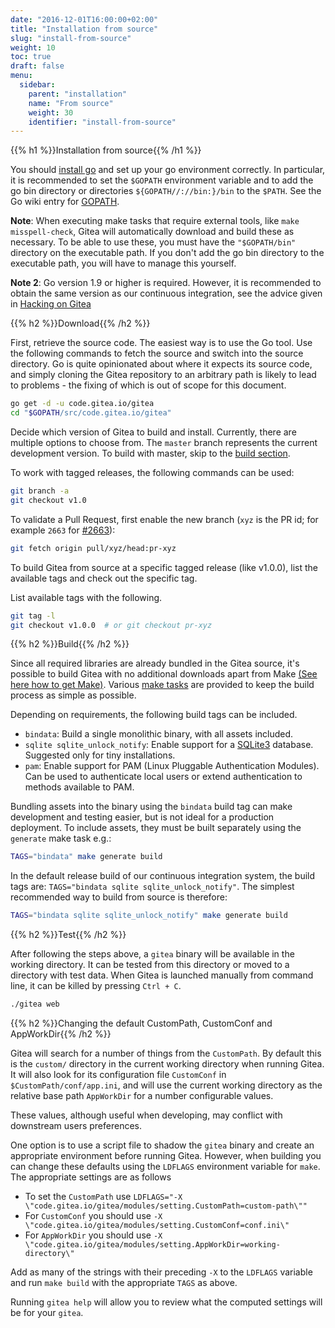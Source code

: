 ```yaml
---
date: "2016-12-01T16:00:00+02:00"
title: "Installation from source"
slug: "install-from-source"
weight: 10
toc: true
draft: false
menu:
  sidebar:
    parent: "installation"
    name: "From source"
    weight: 30
    identifier: "install-from-source"
---
```


{{% h1 %}}Installation from source{{% /h1 %}}

You should [install go](https://golang.org/doc/install) and set up your go
environment correctly. In particular, it is recommended to set the `$GOPATH`
environment variable and to add the go bin directory or directories
`${GOPATH//://bin:}/bin` to the `$PATH`. See the Go wiki entry for
[GOPATH](https://github.com/golang/go/wiki/GOPATH).

**Note**: When executing make tasks that require external tools, like
`make misspell-check`, Gitea will automatically download and build these as
necessary. To be able to use these, you must have the `"$GOPATH/bin"` directory
on the executable path. If you don't add the go bin directory to the
executable path, you will have to manage this yourself.

**Note 2**: Go version 1.9 or higher is required. However, it is recommended to
obtain the same version as our continuous integration, see the advice given in
<a href='{{< relref "doc/advanced/hacking-on-gitea.en-us.md" >}}'>Hacking on
Gitea</a>

{{% h2 %}}Download{{% /h2 %}}

First, retrieve the source code. The easiest way is to use the Go tool. Use the
following commands to fetch the source and switch into the source directory.
Go is quite opinionated about where it expects its source code, and simply
cloning the Gitea repository to an arbitrary path is likely to lead to
problems - the fixing of which is out of scope for this document.

```bash
go get -d -u code.gitea.io/gitea
cd "$GOPATH/src/code.gitea.io/gitea"
```

Decide which version of Gitea to build and install. Currently, there are
multiple options to choose from. The `master` branch represents the current
development version. To build with master, skip to the [build section](#build).

To work with tagged releases, the following commands can be used:

```bash
git branch -a
git checkout v1.0
```

To validate a Pull Request, first enable the new branch (`xyz` is the PR id;
for example `2663` for [#2663](https://github.com/go-gitea/gitea/pull/2663)):

```bash
git fetch origin pull/xyz/head:pr-xyz
```

To build Gitea from source at a specific tagged release (like v1.0.0), list the
available tags and check out the specific tag.

List available tags with the following.

```bash
git tag -l
git checkout v1.0.0  # or git checkout pr-xyz
```

{{% h2 %}}Build{{% /h2 %}}

Since all required libraries are already bundled in the Gitea source, it's
possible to build Gitea with no additional downloads apart from Make
<a href='{{< relref "doc/advanced/make.en-us.md" >}}'>(See here how to get Make)</a>.
Various [make tasks](https://github.com/go-gitea/gitea/blob/master/Makefile)
are provided to keep the build process as simple as possible.

Depending on requirements, the following build tags can be included.

* `bindata`: Build a single monolithic binary, with all assets included.
* `sqlite sqlite_unlock_notify`: Enable support for a
  [SQLite3](https://sqlite.org/) database. Suggested only for tiny
  installations.
* `pam`: Enable support for PAM (Linux Pluggable Authentication Modules). Can
  be used to authenticate local users or extend authentication to methods
  available to PAM.

Bundling assets into the binary using the `bindata` build tag can make
development and testing easier, but is not ideal for a production deployment.
To include assets, they must be built separately using the `generate` make
task e.g.:

```bash
TAGS="bindata" make generate build
```

In the default release build of our continuous integration system, the build
tags are: `TAGS="bindata sqlite sqlite_unlock_notify"`. The simplest
recommended way to build from source is therefore:

```bash
TAGS="bindata sqlite sqlite_unlock_notify" make generate build
```

{{% h2 %}}Test{{% /h2 %}}

After following the steps above, a `gitea` binary will be available in the working directory.
It can be tested from this directory or moved to a directory with test data. When Gitea is
launched manually from command line, it can be killed by pressing `Ctrl + C`.

```bash
./gitea web
```

{{% h2 %}}Changing the default CustomPath, CustomConf and AppWorkDir{{% /h2 %}}

Gitea will search for a number of things from the `CustomPath`. By default this is
the `custom/` directory in the current working directory when running Gitea. It will also
look for its configuration file `CustomConf` in `$CustomPath/conf/app.ini`, and will use the
current working directory as the relative base path `AppWorkDir` for a number configurable
values.

These values, although useful when developing, may conflict with downstream users preferences.

One option is to use a script file to shadow the `gitea` binary and create an appropriate
environment before running Gitea. However, when building you can change these defaults
using the `LDFLAGS` environment variable for `make`. The appropriate settings are as follows

* To set the `CustomPath` use `LDFLAGS="-X \"code.gitea.io/gitea/modules/setting.CustomPath=custom-path\""`
* For `CustomConf` you should use `-X \"code.gitea.io/gitea/modules/setting.CustomConf=conf.ini\"`
* For `AppWorkDir` you should use `-X \"code.gitea.io/gitea/modules/setting.AppWorkDir=working-directory\"`

Add as many of the strings with their preceding `-X` to the `LDFLAGS` variable and run `make build`
with the appropriate `TAGS` as above.

Running `gitea help` will allow you to review what the computed settings will be for your `gitea`.

